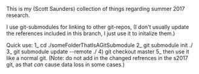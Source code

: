 This is my (Scott Saunders) collection of things regarding summer 2017 research.

I use git-submodules for linking to other git-repos, (I don't usually update the references included in this branch, I just use it to initalize them.)

Quick use:
1_  cd ./someFolderThatIsAGitSubmodule
2_  git submodule init ./
3_  git submodule update --remote ./
4)  git checkout master 
5_  then use it like a normal git. (Note: do not add in the changed refrences in the s2017 git, as that _can_ cause data loss in some cases.)


